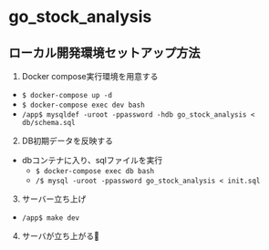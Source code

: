 # go_stock_analysis

## ローカル開発環境セットアップ方法

1. Docker compose実行環境を用意する
  - `$ docker-compose up -d`
  - `$ docker-compose exec dev bash`
  - `/app$ mysqldef -uroot -ppassword -hdb go_stock_analysis < db/schema.sql`
2. DB初期データを反映する
  - dbコンテナに入り、sqlファイルを実行
    - `$ docker-compose exec db bash`
    - `/$ mysql -uroot -ppassword go_stock_analysis < init.sql`
3. サーバー立ち上げ
  - `/app$ make dev`
4. サーバが立ち上がる:tada:
